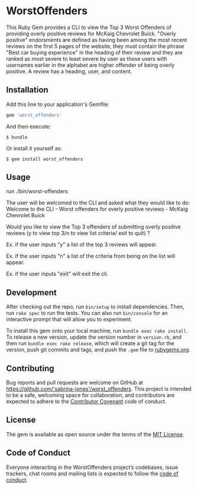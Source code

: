 # WorstOffenders

This Ruby Gem provides a CLI to view the Top 3 Worst Offenders of providing overly positive reviews for McKaig Chevrolet Buick. "Overly positive" endorsments are defined as having been among the most recent reviews on the first 5 pages of the website, they must contain the phrase "Best car buying experience" in the heading of their review and they are ranked as most severe to least severe by user as those users with usernames earlier in the alphabet are higher offender of being overly positive. A review has a heading, user, and content.

## Installation

Add this line to your application's Gemfile:

```ruby
gem 'worst_offenders'
```

And then execute:

    $ bundle

Or install it yourself as:

    $ gem install worst_offenders

## Usage

run ./bin/worst-offenders

The user will be welcomed to the CLI and asked what they would like to do:
Welcome to the CLI - Worst offenders for overly positive reviews - McKaig Chevrolet Buick

Would you like to view the Top 3 offenders of submitting overly positive reviews (y to view top 3/n to view list criteria/ exit to quit) ?

Ex. if the user inputs "y" a list of the top 3 reviews will appear.

Ex. if the user inputs "n" a list of the criteria from being on the list will appear.

Ex. if the user inputs "exit" will exit the cli.


## Development

After checking out the repo, run `bin/setup` to install dependencies. Then, run `rake spec` to run the tests. You can also run `bin/console` for an interactive prompt that will allow you to experiment.

To install this gem onto your local machine, run `bundle exec rake install`. To release a new version, update the version number in `version.rb`, and then run `bundle exec rake release`, which will create a git tag for the version, push git commits and tags, and push the `.gem` file to [rubygems.org](https://rubygems.org).

## Contributing

Bug reports and pull requests are welcome on GitHub at https://github.com/'sabrina-jones'/worst_offenders. This project is intended to be a safe, welcoming space for collaboration, and contributors are expected to adhere to the [Contributor Covenant](http://contributor-covenant.org) code of conduct.

## License

The gem is available as open source under the terms of the [MIT License](https://opensource.org/licenses/MIT).

## Code of Conduct

Everyone interacting in the WorstOffenders project’s codebases, issue trackers, chat rooms and mailing lists is expected to follow the [code of conduct](https://github.com/'sabrina-jones'/worst_offenders/blob/master/CODE_OF_CONDUCT.md).
